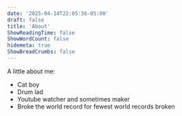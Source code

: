 ```yaml
---
date: '2025-04-14T22:05:36-05:00'
draft: false
title: 'About'
ShowReadingTime: false
ShowWordCount: false
hidemeta: true
ShowBreadCrumbs: false
---
```


A little about me:

- Cat boy
- Drum lad
- Youtube watcher and sometimes maker
- Broke the world record for fewest world records broken
